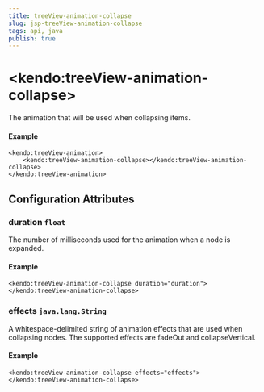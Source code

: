 ```yaml
---
title: treeView-animation-collapse
slug: jsp-treeView-animation-collapse
tags: api, java
publish: true
---
```


# \<kendo:treeView-animation-collapse\>

The animation that will be used when collapsing items.

#### Example
    <kendo:treeView-animation>
        <kendo:treeView-animation-collapse></kendo:treeView-animation-collapse>
    </kendo:treeView-animation>

## Configuration Attributes

### duration `float`

The number of milliseconds used for the animation when a node is expanded.

#### Example
    <kendo:treeView-animation-collapse duration="duration">
    </kendo:treeView-animation-collapse>

### effects `java.lang.String`

A whitespace-delimited string of animation effects that are used when collapsing nodes.
The supported effects are fadeOut and collapseVertical.

#### Example
    <kendo:treeView-animation-collapse effects="effects">
    </kendo:treeView-animation-collapse>

 
